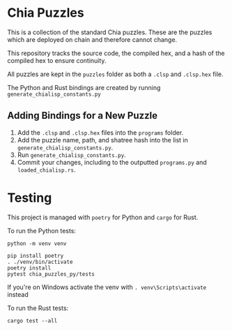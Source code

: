 # Chia Puzzles

This is a collection of the standard Chia puzzles.
These are the puzzles which are deployed on chain and therefore cannot change.

This repository tracks the source code, the compiled hex, and a hash of the compiled hex to ensure continuity.

All puzzles are kept in the `puzzles` folder as both a `.clsp` and `.clsp.hex` file.

The Python and Rust bindings are created by running `generate_chialisp_constants.py`

## Adding Bindings for a New Puzzle

1. Add the `.clsp` and `.clsp.hex` files into the `programs` folder.
2. Add the puzzle name, path, and shatree hash into the list in `generate_chialisp_constants.py`.
3. Run `generate_chialisp_constants.py`.
4. Commit your changes, including to the outputted `programs.py` and `loaded_chialisp.rs`.

# Testing

This project is managed with `poetry` for Python and `cargo` for Rust.

To run the Python tests:
```
python -m venv venv

pip install poetry
. ./venv/bin/activate
poetry install
pytest chia_puzzles_py/tests
```
If you're on Windows activate the venv with `. venv\Scripts\activate` instead

To run the Rust tests:
```
cargo test --all
```